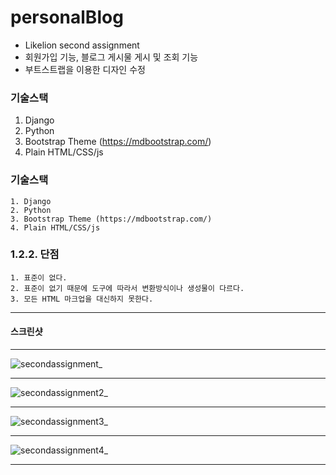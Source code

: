 # personalBlog
* Likelion second assignment
* 회원가입 기능, 블로그 게시물 게시 및 조회 기능
* 부트스트랩을 이용한 디자인 수정

### 기술스택
 1. Django
 2. Python
 3. Bootstrap Theme (https://mdbootstrap.com/)
 4. Plain HTML/CSS/js


### 기술스택
	1. Django
	2. Python
	3. Bootstrap Theme (https://mdbootstrap.com/)
	4. Plain HTML/CSS/js

### 1.2.2. 단점
	1. 표준이 없다.
	2. 표준이 없기 때문에 도구에 따라서 변환방식이나 생성물이 다르다.
	3. 모든 HTML 마크업을 대신하지 못한다.

****

#### 스크린샷
***
![secondassignment_](https://user-images.githubusercontent.com/22811639/53878706-e5974180-404f-11e9-990d-3e51a31b16eb.png)
***
![secondassignment2_](https://user-images.githubusercontent.com/22811639/53878708-e7610500-404f-11e9-9a35-12065bc0f1b0.png)
***
![secondassignment3_](https://user-images.githubusercontent.com/22811639/53878712-ea5bf580-404f-11e9-81ac-37d00f037dfc.png)
***
![secondassignment4_](https://user-images.githubusercontent.com/22811639/53878713-ecbe4f80-404f-11e9-935e-b5c91b6556c6.png)
***
